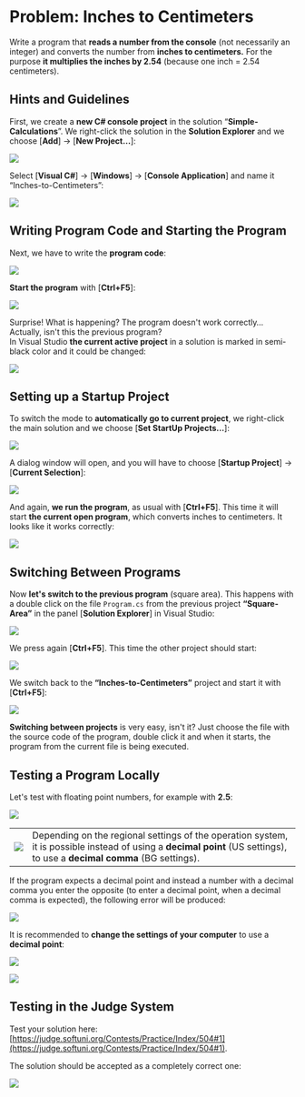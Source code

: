 # Problem: Inches to Centimeters

Write a program that **reads a number from the console** \(not necessarily an integer\) and converts the number from **inches to centimeters.** For the purpose **it multiplies the inches by 2.54** \(because one inch = 2.54 centimeters\).

## Hints and Guidelines

First, we create a **new C\# console project** in the solution “**Simple-Calculations**”. We right-click the solution in the **Solution Explorer** and we choose \[**Add**\] -&gt; \[**New Project…**\]:

![](/assets/chapter-2-images/02.Inches-to-centimeters-01.png)

Select \[**Visual C\#**\] -&gt; \[**Windows**\] -&gt; \[**Console Application**\] and name it “Inches-to-Centimeters”:

![](/assets/chapter-2-images/02.Inches-to-centimeters-02.png)

## Writing Program Code and Starting the Program

Next, we have to write the **program code**:

![](/assets/chapter-2-images/02.Inches-to-centimeters-03.png)

**Start the program** with \[**Ctrl+F5**\]:

![](/assets/chapter-2-images/02.Inches-to-centimeters-04.png)

Surprise! What is happening? The program doesn't work correctly… Actually, isn't this the previous program?  
In Visual Studio **the current active project** in a solution is marked in semi-black color and it could be changed:

![](/assets/chapter-2-images/02.Inches-to-centimeters-05.png)

## Setting up a Startup Project

To switch the mode to **automatically go to current project**, we right-click the main solution and we choose \[**Set StartUp Projects…**\]:

![](/assets/chapter-2-images/02.Inches-to-centimeters-06.png)

A dialog window will open, and you will have to choose \[**Startup Project**\] -&gt; \[**Current Selection**\]:

![](/assets/chapter-2-images/02.Inches-to-centimeters-07.png)

And again, **we run the program**, as usual with \[**Ctrl+F5**\]. This time it will start **the current open program**, which converts inches to centimeters. It looks like it works correctly:

![](/assets/chapter-2-images/02.Inches-to-centimeters-08.png)

## Switching Between Programs

Now **let's switch to the previous program** \(square area\). This happens with a double click on the file `Program.cs` from the previous project **“Square-Area”** in the panel \[**Solution Explorer**\] in Visual Studio:

![](/assets/chapter-2-images/02.Inches-to-centimeters-12.png)

We press again \[**Ctrl+F5**\]. This time the other project should start:

![](/assets/chapter-2-images/02.Inches-to-centimeters-11.png)

We switch back to the **“Inches-to-Centimeters”** project and start it with \[**Ctrl+F5**\]:

![](/assets/chapter-2-images/02.Inches-to-centimeters-09.png)

**Switching between projects** is very easy, isn't it? Just choose the file with the source code of the program, double click it and when it starts, the program from the current file is being executed.

## Testing a Program Locally

Let's test with floating point numbers, for example with **2.5**:

![](/assets/chapter-2-images/02.Inches-to-centimeters-10.png)

<table><tr><td><img src="/assets/alert-icon.png" style="max-width:50px" /></td>
<td>Depending on the regional settings of the operation system, it is possible instead of using a <b>decimal point </b> (US settings), to use a <b>decimal comma</b> (BG settings).</td>
</tr></table>

If the program expects a decimal point and instead a number with a decimal comma you enter the opposite (to enter a decimal point, when a decimal comma is expected), the following error will be produced:

![](/assets/chapter-2-images/02.Inches-to-centimeters-13.png)

It is recommended to **change the settings of your computer** to use a **decimal point**:

![](/assets/chapter-2-images/02.Inches-to-centimeters-14.png)

![](/assets/chapter-2-images/02.Inches-to-centimeters-15.png)

## Testing in the Judge System

Test your solution here: [https://judge.softuni.org/Contests/Practice/Index/504#1](https://judge.softuni.org/Contests/Practice/Index/504#1).

The solution should be accepted as a completely correct one:

![](/assets/chapter-2-images/02.Inches-to-centimeters-16.png)
